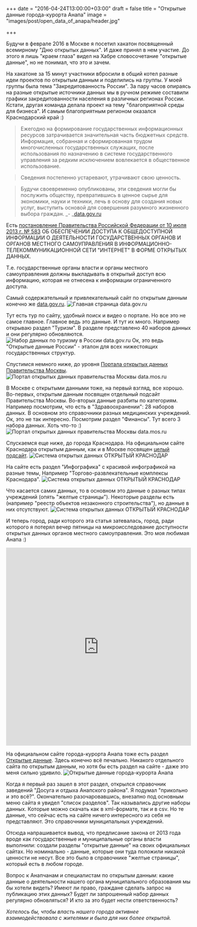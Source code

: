 +++
date = "2016-04-24T13:00:00+03:00"
draft = false
title = "Открытые данные города-курорта Анапа"
image = "images/post/open_data_of_anapa/header.jpg"


+++

Будучи в феврале 2016 в Москве я посетил хакатон посвященный всемирному "Дню открытых данных". И даже принял в нем участие. До этого я лишь "краем глаза" видел на Хабре словосочетание "открытые данные", но не понимал, что это и зачем.

На хакатоне за 15 минут участники вбросили в общий котел разные идеи проектов по открытым данным и поделились на группы. У моей группы была тема "Закредитованность России". За пару часов опираясь на разные открытые источники данных мы в ручном режиме составили графики закредитованности населения в различных регионах России. Кстати, другая команда делала проект на тему "благоприятной среды для бизнеса". И самым благоприятным регионом оказался Краснодарский край :)

> Ежегодно на формирование государственных информационных ресурсов затрачивается значительная часть бюджетных средств. Информация, собранная и сформированная трудом многочисленных государственных служащих, после использования по назначению в системе государственного управления за редким исключением вовлекается в общественное использование.

> Сведения постепенно устаревают, утрачивают свою ценность.

> Будучи своевременно опубликованы, эти сведения могли бы послужить обществу, превратившись в ценное сырье для экономики, науки и техники, лечь в основу для создания новых услуг, выступить основой для совершения разумного жизненного выбора граждан.
> _- _[data.gov.ru](http://data.gov.ru/o-proekte)

Есть [постановление Правительства Российской Федерации от 10 июля 2013 г. № 583](http://www.consultant.ru/document/cons_doc_LAW_149509/) ОБ ОБЕСПЕЧЕНИИ ДОСТУПА К ОБЩЕДОСТУПНОЙ ИНФОРМАЦИИ О ДЕЯТЕЛЬНОСТИ ГОСУДАРСТВЕННЫХ ОРГАНОВ И ОРГАНОВ МЕСТНОГО САМОУПРАВЛЕНИЯ В ИНФОРМАЦИОННО-ТЕЛЕКОММУНИКАЦИОННОЙ СЕТИ "ИНТЕРНЕТ" В ФОРМЕ ОТКРЫТЫХ ДАННЫХ.

Т.е. государственные органы власти и органы местного самоуправления должны выкладывать в открытый доступ всю информацию, которая не отнесена к информации ограниченного доступа.

Самый содержательный и привлекательный сайт по открытым данным конечно же [data.gov.ru](http://data.gov.ru). 
![Главная страница data.gov.ru](/images/post/open_data_of_anapa/data_gov_ru.jpg)

Тут есть тур по сайту, удобный поиск и видео о портале. Но все это не самое главное. Главное ведь это данные. И тут их много.
Например открываю раздел "Туризм". В разделе представлено 40 наборов данных и они регулярно обновляются.
![Набор данных по туризму в России data.gov.ru](/images/post/open_data_of_anapa/data_gov_ru_tourism.jpg)
Ок, это ведь "Открытые данные России" - эталон для всех нижестоящих государственных структур.


Спустимся немного ниже, до уровня [Портала открытых данных Правительства Москвы](http://data.mos.ru). 
![Портал открытых данных правительства Москвы data.mos.ru](/images/post/open_data_of_anapa/data_mos_ru.jpg)

В Москве с открытыми данными тоже, на первый взгляд, все хорошо. Во-первых, открытым данным посвящен отдельный подсайт Правительства Москвы. Во-вторых данные разбиты по категориям. Например посмотрим, что есть в "Здравоохранении": 28 наборов данных. В основном это справочники разных медицинских учреждений. Ок, это не так интересно. Посмотрим раздел "Финансы". Тут всего 3 набора данных. Хоть что-то :)
![Портал открытых данных правительства Москвы data.mos.ru](/images/post/open_data_of_anapa/data_mos_ru_finance.jpg)


Спускаемся еще ниже, до города Краснодара. На официальном сайте Краснодара открытым данным, как и в Москве посвящен [целый подсайт](http://opendata.krd.ru).
![Система открытых данных ОТКРЫТЫЙ КРАСНОДАР](/images/post/open_data_of_anapa/opendata_krd_ru.jpg)

На сайте есть раздел "Инфографика" с красивой инфографикой на разные темы, Например "Торгово-развлекательные комплексы Краснодара".
![Система открытых данных ОТКРЫТЫЙ КРАСНОДАР](/images/post/open_data_of_anapa/opendata_krd_ru_infografika.jpg)

Что касается самих данных, то в основном это данные о разных типах учреждений (опять "желтые страницы"). Некоторые разделы есть (например "реестр объектов незаконного строительства"), но данные в них отсутствуют.
![Система открытых данных ОТКРЫТЫЙ КРАСНОДАР](/images/post/open_data_of_anapa/opendata_krd_ru_realty.jpg)

И теперь город, ради которого эта статья затевалась, город, ради которого я потерял вечер пятницы на микроисследование доступности открытых данных органов местного самоуправления. Это моя любимая Анапа :)
<iframe width='100%' height='540' src='https://round.me/embed/40145/98059' frameborder='0' webkitallowfullscreen mozallowfullscreen allowfullscreen></iframe>

На официальном сайте города-курорта Анапа тоже есть раздел [Открытые данные](http://www.anapa-official.ru/opendata/). Здесь конечно всё печально. Никакого отдельного сайта по открытым данным, но хотя бы есть раздел на сайте - даже это меня сильно удивило. 
![Открытые данные города-курорта Анапа](/images/post/open_data_of_anapa/anapa_official.jpg)

Когда я первый раз зашел в этот раздел, открылся справочник заведений "Досуга и отдыха Анапского района". Я подумал "прикольно и это всё?". Окончательно разочаровавшись, внезапно под основным меню сайта я увидел "список разделов". Так назывались другие наборы данных. Которые можно скачать как в xml-формате, так и в csv. Но те данные, что сейчас есть на сайте ничего интересного из себя не представляют. Это справочники муниципальных учреждений.

Отсюда напрашивается вывод, что предписание закона от 2013 года вроде как  государственные и муниципальные органы власти выполнили: создали разделы "открытые данные" на своих официальных сайтах. Но номинально - данные, которые они туда положили никакой ценности не несут. Все это было в справочнике "желтые страницы", который есть в любом городе.

Вопрос к Анапчанам и специалистам по открытым данным: какие данные о деятельности нашего органа муниципального образования мы бы хотели видеть? Имеют ли право, граждане сделать запрос на публикацию этих данных? Будет ли запрошенный набор данных регулярно обновляться? И кто за это будет нести ответственность?

*Хотелось бы, чтобы власть нашего города активнее взаимодействовала с жителями и была для них более открытой.*